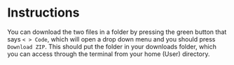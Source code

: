 # Instructions

You can download the two files in a folder by pressing the green button that says `< > Code`, which will open a drop down menu and you should press `Download ZIP`. This should put the folder in your downloads folder, which you can access through the terminal from your home (User) directory.
